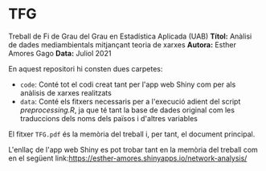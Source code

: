 # TFG
Treball de Fi de Grau del Grau en Estadística Aplicada (UAB)
**Títol:** Anàlisi de dades mediambientals mitjançant teoria de xarxes
**Autora:** Esther Amores Gago
**Data:** Juliol 2021

En aquest repositori hi consten dues carpetes:
- `code`: Conté tot el codi creat tant per l'app web Shiny com per als anàlisis de xarxes realitzats
- `data`: Conté els fitxers necessaris per a l'execució adient del script *preprocessing.R*, ja que té tant la base de dades original com les traduccions dels noms dels països i d'altres variables

El fitxer `TFG.pdf` és la memòria del treball i, per tant, el document principal.

L'enllaç de l'app web Shiny es pot trobar tant en la memòria del treball com en el següent link:https://esther-amores.shinyapps.io/network-analysis/
